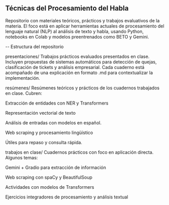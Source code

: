## Técnicas del Procesamiento del Habla

Repositorio con materiales teóricos, prácticos y trabajos evaluativos de la materia. El foco está en aplicar herramientas actuales de procesamiento del lenguaje natural (NLP) al análisis de texto y habla, usando Python, notebooks en Colab y modelos preentrenados como BETO y Gemini.


-- Estructura del repositorio

presentaciones/ Trabajos prácticos evaluados presentados en clase. Incluyen propuestas de sistemas automáticos para detección de quejas, clasificación de tickets y análisis empresarial. Cada cuaderno está acompañado de una explicación en formato .md para contextualizar la implementación.


resúmenes/ Resúmenes teóricos y prácticos de los cuadernos trabajados en clase. Cubren:


Extracción de entidades con NER y Transformers

Representación vectorial de texto

Análisis de entradas con modelos en español.

Web scraping y procesamiento lingüístico

Útiles para repaso y consulta rápida.


trabajos en clase/ Cuadernos prácticos con foco en aplicación directa. Algunos temas:

Gemini + Gradio para extracción de información

Web scraping con spaCy y BeautifulSoup

Actividades con modelos de Transformers

Ejercicios integradores de procesamiento y análisis textual
